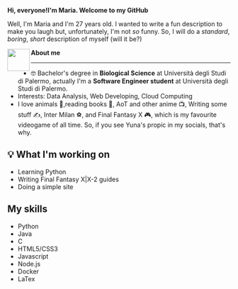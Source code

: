 **Hi, everyone!I'm Maria. Welcome to my GitHub**

Well, I'm Maria and I'm 27 years old.
I wanted to write a fun description to make you laugh but, unfortunately, I'm not _so_ funny.
So, I will do a _standard_, _boring_, _short_ description of myself (will it be?)

<img src="http://www.ffbegif.com/Yuna/210000205%20Idle.png" align="left" width="50" height="50"> **About me**

<hr></hr>

- 🤓 Bachelor's degree in **Biological Science** at Università degli Studi di Palermo, actually I'm a **Software Engineer student** at Università degli Studi di Palermo.
- Interests: Data Analysis, Web Developing, Cloud Computing 
- I love animals 🐶,reading books 📖, AoT and other anime 📺, Writing some stuff ✍️, Inter Milan ⚽, and Final Fantasy X 🎮, which is my favourite videogame of all time. So, if you see Yuna's propic in my socials, that's why.

## 💡 What I'm working on
  - Learning Python
  - Writing Final Fantasy X|X-2 guides
  - Doing a simple site

## My skills
- Python
- Java
- C
- HTML5/CSS3
- Javascript
- Node.js
- Docker
- LaTex
